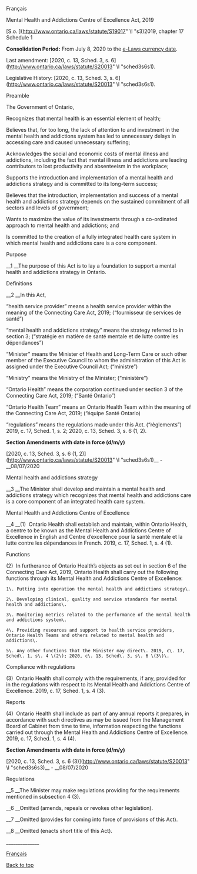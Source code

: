 [<a id="Top"></a>Français](http://www.ontario.ca/fr/lois/loi/19m17)

Mental Health and Addictions Centre of Excellence Act, 2019

[S\.o\. ](http://www.ontario.ca/laws/statute/S19017" \l "s3)2019, chapter 17  
Schedule 1

__Consolidation Period:__  From July 8, 2020 to the [e\-Laws currency date](http://www.e-laws.gov.on.ca/navigation?file=currencyDates&lang=en)\.

Last amendment: [2020, c\. 13, Sched\. 3, s\. 6](http://www.ontario.ca/laws/statute/S20013" \l "sched3s6s1)\.

Legislative History: [2020, c\. 13, Sched\. 3, s\. 6](http://www.ontario.ca/laws/statute/S20013" \l "sched3s6s1)\.

Preamble

The Government of Ontario,

Recognizes that mental health is an essential element of health;

Believes that, for too long, the lack of attention to and investment in the mental health and addictions system has led to unnecessary delays in accessing care and caused unnecessary suffering;

Acknowledges the social and economic costs of mental illness and addictions, including the fact that mental illness and addictions are leading contributors to lost productivity and absenteeism in the workplace;

Supports the introduction and implementation of a mental health and addictions strategy and is committed to its long\-term success;

Believes that the introduction, implementation and success of a mental health and addictions strategy depends on the sustained commitment of all sectors and levels of government;

Wants to maximize the value of its investments through a co\-ordinated approach to mental health and addictions; and

Is committed to the creation of a fully integrated health care system in which mental health and addictions care is a core component\.

Purpose

__1 __The purpose of this Act is to lay a foundation to support a mental health and addictions strategy in Ontario\.

Definitions

__2 __In this Act,

“health service provider” means a health service provider within the meaning of the Connecting Care Act, 2019; \(“fournisseur de services de santé”\)

“mental health and addictions strategy” means the strategy referred to in section 3; \(“stratégie en matière de santé mentale et de lutte contre les dépendances”\)

“Minister” means the Minister of Health and Long\-Term Care or such other member of the Executive Council to whom the administration of this Act is assigned under the Executive Council Act; \(“ministre”\)

“Ministry” means the Ministry of the Minister; \(“ministère”\)

“Ontario Health” means the corporation continued under section 3 of the Connecting Care Act, 2019; \(“Santé Ontario”\)

“Ontario Health Team” means an Ontario Health Team within the meaning of the Connecting Care Act, 2019; \(“équipe Santé Ontario\)

“regulations” means the regulations made under this Act\. \(“règlements”\) 2019, c\. 17, Sched\. 1, s\. 2; 2020, c\. 13, Sched\. 3, s\. 6 \(1, 2\)\.

__Section Amendments with date in force \(d/m/y\)__

[2020, c\. 13, Sched\. 3, s\. 6 \(1, 2\)](http://www.ontario.ca/laws/statute/S20013" \l "sched3s6s1)__ \- __08/07/2020

Mental health and addictions strategy

__3 __The Minister shall develop and maintain a mental health and addictions strategy which recognizes that mental health and addictions care is a core component of an integrated health care system\.

Mental Health and Addictions Centre of Excellence

__4 __\(1\)  Ontario Health shall establish and maintain, within Ontario Health, a centre to be known as the Mental Health and Addictions Centre of Excellence in English and Centre d’excellence pour la santé mentale et la lutte contre les dépendances in French\. 2019, c\. 17, Sched\. 1, s\. 4 \(1\)\.

Functions

\(2\)  In furtherance of Ontario Health’s objects as set out in section 6 of the Connecting Care Act, 2019, Ontario Health shall carry out the following functions through its Mental Health and Addictions Centre of Excellence:

	1\.	Putting into operation the mental health and addictions strategy\.

	2\.	Developing clinical, quality and service standards for mental health and addictions\.

	3\.	Monitoring metrics related to the performance of the mental health and addictions system\.

	4\.	Providing resources and support to health service providers, Ontario Health Teams and others related to mental health and addictions\.

	5\.	Any other functions that the Minister may direct\. 2019, c\. 17, Sched\. 1, s\. 4 \(2\); 2020, c\. 13, Sched\. 3, s\. 6 \(3\)\.

Compliance with regulations

\(3\)  Ontario Health shall comply with the requirements, if any, provided for in the regulations with respect to its Mental Health and Addictions Centre of Excellence\. 2019, c\. 17, Sched\. 1, s\. 4 \(3\)\.

Reports

\(4\)  Ontario Health shall include as part of any annual reports it prepares, in accordance with such directives as may be issued from the Management Board of Cabinet from time to time, information respecting the functions carried out through the Mental Health and Addictions Centre of Excellence\. 2019, c\. 17, Sched\. 1, s\. 4 \(4\)\.

__Section Amendments with date in force \(d/m/y\)__

[2020, c\. 13, Sched\. 3, s\. 6 \(3\)](http://www.ontario.ca/laws/statute/S20013" \l "sched3s6s3)__ \- __08/07/2020

Regulations

__5 __The Minister may make regulations providing for the requirements mentioned in subsection 4 \(3\)\.

__6 __Omitted \(amends, repeals or revokes other legislation\)\.

__7 __Omitted \(provides for coming into force of provisions of this Act\)\.

__8 __Omitted \(enacts short title of this Act\)\.

\_\_\_\_\_\_\_\_\_\_\_\_\_\_

[Français](http://www.ontario.ca/fr/lois/loi/19m17)

[Back to top](#Top)

